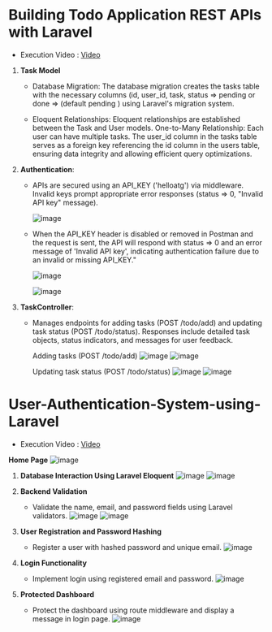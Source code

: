 # Building Todo Application REST APIs with Laravel

- Execution Video :  [Video](https://drive.google.com/file/d/158BBSZ6uM2cZ9lsq71u89cImYgmha2zK/view?usp=sharing)
 1. **Task Model**
     - Database Migration:
       The database migration creates the tasks table with the necessary columns (id, user_id, task, status => pending or done => (default pending ) using Laravel's migration system.

     - Eloquent Relationships:
       Eloquent relationships are established between the Task and User models.
       One-to-Many Relationship: Each user can have multiple tasks. The user_id column in the tasks table serves as a foreign key referencing the id column in the users table, ensuring data integrity and allowing 
       efficient query optimizations.

 2. **Authentication**:
    - APIs are secured using an API_KEY ('helloatg') via middleware. Invalid keys prompt appropriate error responses (status => 0, "Invalid API key" message).
      
       ![image](https://github.com/user-attachments/assets/59273815-7a7f-4243-aaa5-2746dea19b55)
       
    - When the API_KEY header is disabled or removed in Postman and the request is sent, the API will respond with status => 0 and an error message of 'Invalid API key', indicating authentication failure due to an invalid or missing API_KEY."
      
      ![image](https://github.com/user-attachments/assets/e97e9c17-0548-45ed-a747-0cdf88f8077d)

      ![image](https://github.com/user-attachments/assets/727dde06-5dd5-4613-8c58-5f42201639c2)

 3. **TaskController**:
    
    - Manages endpoints for adding tasks (POST /todo/add) and updating task status (POST /todo/status).  Responses include detailed task objects, status indicators, and messages for user feedback.

      Adding tasks (POST /todo/add)
    ![image](https://github.com/user-attachments/assets/06c51e6f-8285-48e3-b0b8-2635da50c95f)
    ![image](https://github.com/user-attachments/assets/00ccf8b9-c6ac-4a5e-ae9b-e1bc5633b40a)

      Updating task status (POST /todo/status)
    ![image](https://github.com/user-attachments/assets/9833197f-788f-482d-8ab7-623146266d41)
    ![image](https://github.com/user-attachments/assets/62813e4e-0d06-4093-830c-669a35c13941)



# User-Authentication-System-using-Laravel
- Execution Video : [Video](https://drive.google.com/file/d/1LFJ6rHNfuDj8ewuW40drnuF5lIqxdcpQ/view?usp=drive_link)
  
 **Home Page**
   ![image](https://github.com/user-attachments/assets/305fb92b-4626-4399-9295-7c6688fb31e7)

   

1. **Database Interaction Using Laravel Eloquent**
  ![image](https://github.com/user-attachments/assets/1f0dcab2-33b1-406b-ab77-58879dca6094)
  ![image](https://github.com/user-attachments/assets/c6b12ea4-8d73-4af5-8374-4fd0daae9ceb)


3. **Backend Validation**
   - Validate the name, email, and password fields using Laravel validators.
   ![image](https://github.com/user-attachments/assets/7d1b9f16-ec4d-49a0-b6da-4d7e39565c62)
   ![image](https://github.com/user-attachments/assets/588bbb39-f4bb-4681-9d0d-f85d861c1ebf)

   


4. **User Registration and Password Hashing**
   - Register a user with hashed password and unique email.
   ![image](https://github.com/user-attachments/assets/672f68fd-3249-42a4-a76b-c2aa92e05233)


5. **Login Functionality**
   - Implement login using registered email and password.
   ![image](https://github.com/user-attachments/assets/bfb7bed0-3031-4746-90cd-4d80c64a8a7e)



6. **Protected Dashboard**
   - Protect the dashboard using route middleware and display a message in login page.
  ![image](https://github.com/user-attachments/assets/57809f35-3411-4d81-9ff5-bcbf22df2319)




